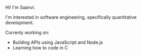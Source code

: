 Hi! I'm Saanvi.

I'm interested in software engineering, specifically quantitative development.

Currenly working on:
- Building APIs using JavaScript and Node.js
- Learning how to code in C
